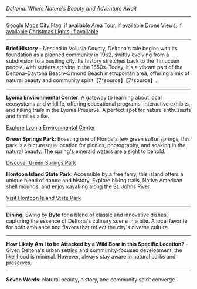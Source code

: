 *Deltona: Where Nature's Beauty and Adventure Await*

---

[Google Maps](https://www.google.com/maps/place/Deltona,+FL/data=!3m1!1e3)
[City Flag, if available](https://www.google.com/search?tbm=isch&q=Deltona+FL+Flag+Picture)
[Area Tour, if available](https://www.youtube.com/results?search_query=Deltona+FL+4k+tour)
[Drone Views, if available](https://www.youtube.com/results?search_query=Deltona+FL+4k+drone)
[Christmas Lights, if available](https://www.youtube.com/results?search_query=Deltona+FL+christmas+lights)

---

**Brief History** - Nestled in Volusia County, Deltona's tale begins with its foundation as a planned community in 1962, swiftly evolving from a subdivision to a bustling city. Its history stretches back to the Timucuan people, with settlers arriving in the 1850s. Today, it's a vibrant part of the Deltona–Daytona Beach–Ormond Beach metropolitan area, offering a mix of natural beauty and community spirit【7†source】【7†source】.

---

**Lyonia Environmental Center**: A gateway to learning about local ecosystems and wildlife, offering educational programs, interactive exhibits, and hiking trails in the Lyonia Preserve. A perfect spot for nature enthusiasts and families alike.

[Explore Lyonia Environmental Center](https://www.youtube.com/results?search_query=Deltona+Lyonia+Environmental+Center)

**Green Springs Park**: Boasting one of Florida's few green sulfur springs, this park is a picturesque location for picnics, photography, and soaking in the natural beauty. The spring's emerald waters are a sight to behold.

[Discover Green Springs Park](https://www.youtube.com/results?search_query=Deltona+Green+Springs+Park)

**Hontoon Island State Park**: Accessible by a free ferry, this island offers a unique blend of nature and history. Explore hiking trails, Native American shell mounds, and enjoy kayaking along the St. Johns River.

[Visit Hontoon Island State Park](https://www.youtube.com/results?search_query=Deltona+Hontoon+Island+State+Park)

---

**Dining**: Swing by **Byte** for a blend of classic and innovative dishes, capturing the essence of Deltona's culinary scene in a bite. A local favorite for both ambiance and flavors that reflect the city's diverse culture.

---

**How Likely Am I to be Attacked by a Wild Boar in this Specific Location?** - Given Deltona's urban setting and community-focused development, the likelihood is minimal. However, always stay aware in natural parks and preserves.

---

**Seven Words**: Natural beauty, history, and community spirit converge.